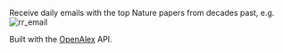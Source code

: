 Receive daily emails with the top Nature papers from decades past, e.g.
![rr_email](https://github.com/user-attachments/assets/71116902-6683-430f-a2cc-1d8541bb807f)


Built with the [OpenAlex](https://openalex.org/) API.
